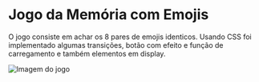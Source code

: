<h1>Jogo da Memória com Emojis</h1>
<p>O jogo consiste em achar os 8 pares de emojis identicos. Usando CSS foi implementado algumas transições, botão com efeito e função de carregamento e também elementos em display.</p>
<img src="https://github.com/user-attachments/assets/146107bb-6a7d-4132-8ec5-501aa9759acf" alt="Imagem do jogo">
